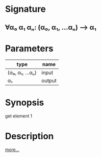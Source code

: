 # Signature
## ∀α₀ α₁ αₙ: (α₀, α₁, …αₙ) ⟶ α₁

# Parameters

| type | name |
|------|------|
|(α₀, α₁, …αₙ)|input|
|α₁|output|

# Synopsis
get element 1

# Description

[more...](https://en.wikipedia.org/wiki/Tuple)